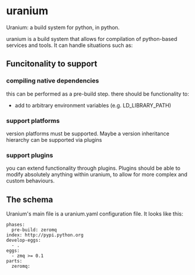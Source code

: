 uranium
=======

Uranium: a build system for python, in python.

uranium is a build system that allows for compilation of python-based
services and tools. It can handle situations such as:

## Funcitonality to support

### compiling native dependencies

this can be performed as a pre-build step. there should be functionality to:
* add to arbitrary environment variables (e.g. LD_LIBRARY_PATH)

### support platforms

version platforms must be supported. Maybe a version inheritance
hierarchy can be supported via plugins

### support plugins

you can extend functionality through plugins. Plugins should be able to modify
absolutely anything within uranium, to allow for more complex and custom behaviours.

## The schema

Uranium's main file is a uranium.yaml configuration file. It looks like this:

    phases:
      pre-build: zeromq
    index: http://pypi.python.org
    develop-eggs:
      - .
    eggs:
      - zmq >= 0.1
    parts:
      zeromq:
